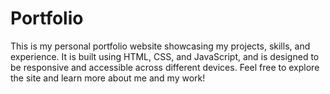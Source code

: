 # Portfolio
This is my personal portfolio website showcasing my projects, skills, and experience. It is built using HTML, CSS, and JavaScript, and is designed to be responsive and accessible across different devices. Feel free to explore the site and learn more about me and my work!
